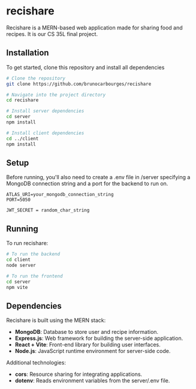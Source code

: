 # recishare

Recishare is a MERN-based web application made for sharing food and recipes. It is our CS 35L final project.

## Installation
To get started, clone this repository and install all dependencies

```bash
# Clone the repository
git clone https://github.com/brunocarbourges/recishare

# Navigate into the project directory
cd recishare

# Install server dependencies
cd server
npm install

# Install client dependencies
cd ../client
npm install
```

## Setup
Before running, you'll also need to create a .env file in /server specifying a MongoDB connection string and a port for the backend to run on.

```
ATLAS_URI=your_mongodb_connection_string
PORT=5050

JWT_SECRET = random_char_string
```

## Running
To run recishare:

```bash
# To run the backend
cd client
node server

# To run the frontend
cd server
npm vite
```

## Dependencies
Recishare is built using the MERN stack:
- **MongoDB**: Database to store user and recipe information.
- **Express.js**: Web framework for building the server-side application.
- **React + Vite**: Front-end library for building user interfaces.
- **Node.js**: JavaScript runtime environment for server-side code.

Additional technologies:
- **cors**: Resource sharing for integrating applications.
- **dotenv**: Reads environment variables from the server/.env file.


